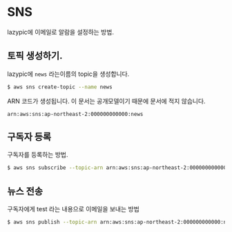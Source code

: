 # SNS
lazypic에 이메일로 알람을 설정하는 방법.

## 토픽 생성하기.
lazypic에 `news` 라는이름의 topic을 생성합니다.

```bash
$ aws sns create-topic --name news
```

ARN 코드가 생성됩니다. 이 문서는 공개모델이기 때문에 문서에 적지 않습니다.

```
arn:aws:sns:ap-northeast-2:000000000000:news
```

## 구독자 등록

구독자를 등록하는 방법.

```bash
$ aws sns subscribe --topic-arn arn:aws:sns:ap-northeast-2:000000000000:news --protocol email --notification-endpoint woong@lazypic.org
```

## 뉴스 전송
구독자에게 test 라는 내용으로 이메일을 보내는 방법

```bash
$ aws sns publish --topic-arn arn:aws:sns:ap-northeast-2:000000000000:news --message "test"
```
